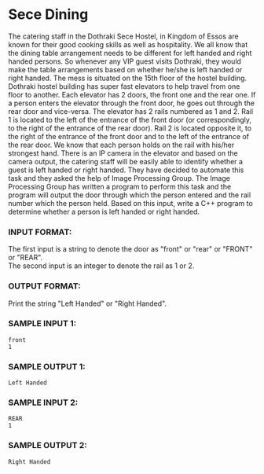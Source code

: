 # Sece Dining

The catering staff in the Dothraki Sece Hostel, in Kingdom of Essos are known for their good cooking skills as well as hospitality. We all know that the dining table arrangement needs to be different for left handed and right handed persons. So whenever any VIP guest visits Dothraki, they would make the table arrangements based on whether he/she is left handed or right handed. The mess is situated on the 15th floor of the hostel building. Dothraki hostel building has super fast elevators to help travel from one floor to another. Each elevator has 2 doors, the front one and the rear one. If a person enters the elevator through the front door, he goes out through the rear door and vice-versa. The elevator has 2 rails numbered as 1 and 2. Rail 1 is located to the left of the entrance of the front door (or correspondingly, to the right of the entrance of the rear door). Rail 2 is located opposite it, to the right of the entrance of the front door and to the left of the entrance of the rear door. We know that each person holds on the rail with his/her strongest hand. There is an IP camera in the elevator and based on the camera output, the catering staff will be easily able to identify whether a guest is left handed or right handed. They have decided to automate this task and they asked the help of Image Processing Group. The Image Processing Group has written a program to perform this task and the program will output the door through which the person entered and the rail number which the person held. Based on this input, write a C++ program to determine whether a person is left handed or right handed.

### INPUT FORMAT:

The first input is a string to denote the door as "front" or "rear" or "FRONT" or "REAR". <br>
The second input is an integer to denote the rail as 1 or 2.

### OUTPUT FORMAT:

Print the string "Left Handed" or "Right Handed".

### SAMPLE INPUT 1:

```
front
1
```

### SAMPLE OUTPUT 1:

```
Left Handed
```

### SAMPLE INPUT 2:

```
REAR
1
```

### SAMPLE OUTPUT 2:

```
Right Handed
```
